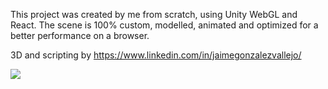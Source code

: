 This project was created by me from scratch, using Unity WebGL and React.
The scene is 100% custom, modelled, animated  and optimized for a better performance on a browser.

3D and scripting by https://www.linkedin.com/in/jaimegonzalezvallejo/


![](https://media.giphy.com/media/RlTlNUmpeCuXFWPhM7/giphy.gif)
